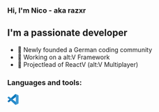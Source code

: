 ### Hi, I'm Nico - aka razxr

## I'm a passionate developer
- 📌 Newly founded a German coding community
- 🔨 Working on a alt:V Framework
- 🔱 Projectlead of ReactV (alt:V Multiplayer)

### Languages and tools:

<img align="left" alt="Visual Studio Code" width="26px" src="https://github.com/devicons/devicon/blob/master/icons/vscode/vscode-original.svg" />
